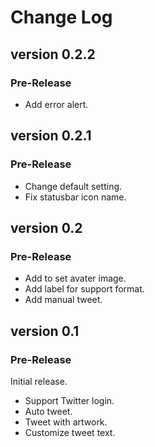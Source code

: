 # Change Log

## version 0.2.2
### Pre-Release
- Add error alert.

## version 0.2.1
### Pre-Release
- Change default setting.
- Fix statusbar icon name.

## version 0.2
### Pre-Release
- Add to set avater image.
- Add label for support format.
- Add manual tweet.

## version 0.1
### Pre-Release
Initial release.
- Support Twitter login.
- Auto tweet.
- Tweet with artwork.
- Customize tweet text.

